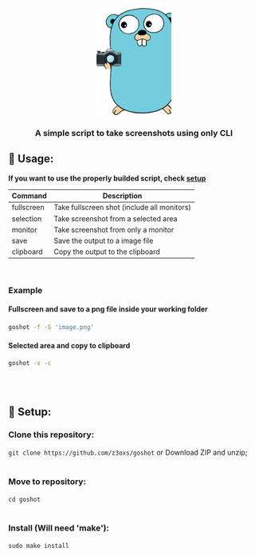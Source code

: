 <div align="center">
    <img src="./assets/logo.png" width="150" />
    <h3>A simple script to take screenshots using only CLI</h3>
</div>

## 🚀 Usage:
**If you want to use the properly builded script, check <a href="#setup">setup</a>**

| Command    |     Description    |
| ------------- | ------------------ |
| fullscreen |  Take fullscreen shot (include all monitors)  |
| selection | Take screenshot from a selected area |
| monitor | Take screenshot from only a monitor |
| save | Save the output to a image file |
| clipboard | Copy the output to the clipboard |

&nbsp;
### Example
#### Fullscreen and save to a png file inside your working folder
```bash
goshot -f -S 'image.png'
```
#### Selected area and copy to clipboard
```bash
goshot -s -c
```

<br><br>
<a name="setup"></a>
## 🔧 Setup:
### Clone this repository:<br>
`git clone https://github.com/z3oxs/goshot` or Download ZIP and unzip;<br><br>
### Move to repository:<br>
`cd goshot`<br><br>
### Install (Will need 'make'):<br>
`sudo make install`<br><br>
